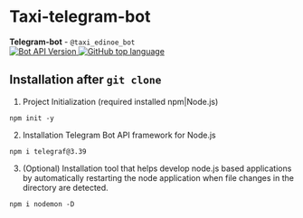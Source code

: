 # Taxi-telegram-bot
<b>Telegram-bot</b> - `@taxi_edinoe_bot`        
<a href="https://core.telegram.org/bots/api">
	<img src="https://img.shields.io/badge/Bot%20API-v6.5-f36caf.svg?style=flat-square" alt="Bot API Version" />
</a>
<a href="https://github.com/telegraf/telegraf">
	<img src="https://img.shields.io/github/languages/top/telegraf/telegraf?style=flat-square&logo=github" alt="GitHub top language" />
</a>
## Installation after `git clone`
1. Project Initialization (required installed npm|Node.js)
```
npm init -y
```
2. Installation Telegram Bot API framework for Node.js
```
npm i telegraf@3.39
```
3. (Optional) Installation tool that helps develop node.js based applications by automatically restarting the node application when file changes in the directory are detected.
```
npm i nodemon -D
```
